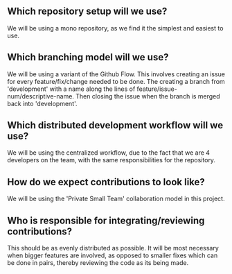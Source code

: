 ## Which repository setup will we use?
We will be using a mono repository, as we find it the simplest and easiest to use.

## Which branching model will we use?
We will be using a variant of the Github Flow. This involves creating an issue for every feature/fix/change needed to be done. The creating a branch from 'development' 
with a name along the lines of feature/issue-num/descriptive-name. Then closing the issue when the branch is merged back into 'development'.

## Which distributed development workflow will we use?
We will be using the centralized workflow, due to the fact that we are 4 developers on the team, with the same responsibilities for the repository.

## How do we expect contributions to look like?
We will be using the 'Private Small Team' collaboration model in this project.

## Who is responsible for integrating/reviewing contributions?
This should be as evenly distributed as possible. It will be most necessary when bigger features are involved, as opposed to smaller fixes which can be done in pairs,
thereby reviewing the code as its being made.
